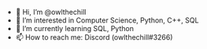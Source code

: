 - 👋 Hi, I’m @owlthechill
- 👀 I’m interested in Computer Science, Python, C++, SQL
- 🌱 I’m currently learning SQL, Python
- 📫 How to reach me: Discord (owlthechill#3266)
